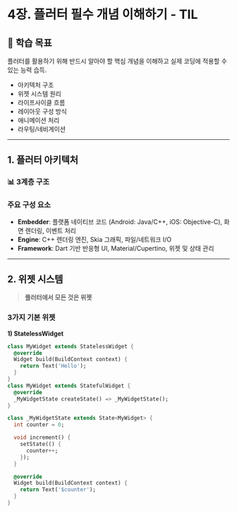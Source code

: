 # 4장. 플러터 필수 개념 이해하기 - TIL

## 📌 학습 목표
플러터를 활용하기 위해 반드시 알아야 할 핵심 개념을 이해하고 실제 코딩에 적용할 수 있는 능력 습득.  
- 아키텍처 구조
- 위젯 시스템 원리
- 라이프사이클 흐름
- 레이아웃 구성 방식
- 애니메이션 처리
- 라우팅/네비게이션

---

## 1. 플러터 아키텍처

### 📊 3계층 구조

### 주요 구성 요소
- **Embedder**: 플랫폼 네이티브 코드 (Android: Java/C++, iOS: Objective-C), 화면 렌더링, 이벤트 처리  
- **Engine**: C++ 렌더링 엔진, Skia 그래픽, 파일/네트워크 I/O  
- **Framework**: Dart 기반 반응형 UI, Material/Cupertino, 위젯 및 상태 관리

---

## 2. 위젯 시스템

> **플러터에서 모든 것은 위젯**

### 3가지 기본 위젯

**1) StatelessWidget**
```dart
class MyWidget extends StatelessWidget {
  @override
  Widget build(BuildContext context) {
    return Text('Hello');
  }
}
class MyWidget extends StatefulWidget {
  @override
  _MyWidgetState createState() => _MyWidgetState();
}

class _MyWidgetState extends State<MyWidget> {
  int counter = 0;

  void increment() {
    setState(() {
      counter++;
    });
  }

  @override
  Widget build(BuildContext context) {
    return Text('$counter');
  }
}
